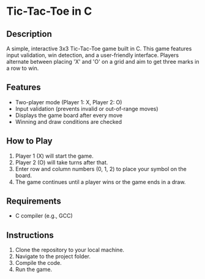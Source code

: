# Tic-Tac-Toe in C

## Description
A simple, interactive 3x3 Tic-Tac-Toe game built in C. This game features input validation, win detection, and a user-friendly interface.
Players alternate between placing 'X' and 'O' on a grid and aim to get three marks in a row to win.

## Features
- Two-player mode (Player 1: X, Player 2: O)
- Input validation (prevents invalid or out-of-range moves)
- Displays the game board after every move
- Winning and draw conditions are checked

## How to Play
1. Player 1 (X) will start the game.
2. Player 2 (O) will take turns after that.
3. Enter row and column numbers (0, 1, 2) to place your symbol on the board.
4. The game continues until a player wins or the game ends in a draw.

## Requirements
- C compiler (e.g., GCC)

## Instructions
1. Clone the repository to your local machine.
2. Navigate to the project folder.
3. Compile the code.
4. Run the game.



